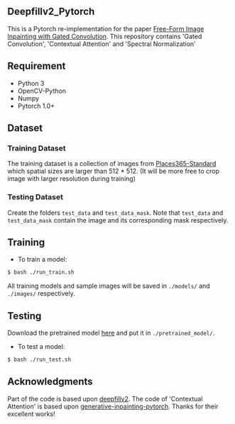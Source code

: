 ## Deepfillv2_Pytorch
This is a Pytorch re-implementation for the paper [Free-Form Image Inpainting with Gated Convolution](https://arxiv.org/abs/1806.03589).
This repository contains 'Gated Convolution', 'Contextual Attention' and 'Spectral Normalization'

## Requirement
- Python 3
- OpenCV-Python
- Numpy
- Pytorch 1.0+
## Dataset
### Training Dataset
The training dataset is a collection of images from [Places365-Standard](http://places2.csail.mit.edu/download.html) which spatial sizes are larger than 512 * 512. (It will be more free to crop image with larger resolution during training)
### Testing Dataset
Create the folders `test_data` and `test_data_mask`. Note that `test_data` and `test_data_mask` contain the image and its corresponding mask respectively.
## Training
* To train a model:
``` bash
$ bash ./run_train.sh
``` 
All training models and sample images will be saved in `./models/` and `./images/` respectively.
## Testing
Download the pretrained model [here](https://drive.google.com/file/d/1uMghKl883-9hDLhSiI8lRbHCzCmmRwV-/view?usp=sharing) and put it in `./pretrained_model/`.
* To test a model:
``` bash
$ bash ./run_test.sh
``` 
## Acknowledgments
Part of the code is based upon [deepfillv2](https://github.com/zhaoyuzhi/deepfillv2).
The code of 'Contextual Attention' is based upon [generative-inpainting-pytorch](https://github.com/daa233/generative-inpainting-pytorch).
Thanks for their excellent works!
